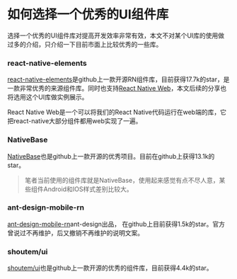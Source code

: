 # 如何选择一个优秀的UI组件库
选择一个优秀的UI组件库对提高开发效率非常有效，本文不对某个UI库的使用做过多的介绍，只介绍一下目前市面上比较优秀的一些库。
### react-native-elements
[react-native-elements](https://github.com/react-native-elements/react-native-elements)是github上一款开源RN组件库，目前获得17.7k的star，是一款非常优秀的来源组件库。同时也支持[React Native Web](https://github.com/necolas/react-native-web)，本文后续的分享也将选用这个UI库做实例展示。

React Native Web是一个可以将我们的React Native代码运行在web端的库，它把react-native大部分组件都用web实现了一遍。

### NativeBase
[NativeBase](https://github.com/GeekyAnts/NativeBase)也是github上一款开源的优秀项目。目前在github上获得13.1k的star。
> 笔者当前使用的组件库就是NativeBase，使用起来感觉有点不尽人意，某些组件Android和IOS样式差别比较大。

### ant-design-mobile-rn
[ant-design-mobile-rn](https://github.com/ant-design/ant-design-mobile-rn)ant-design出品，
在github上目前获得1.5k的star。官方曾说过不再维护，后又撤销不再维护的说明文案。

### shoutem/ui
[shoutem/ui](https://github.com/shoutem/ui)也是github上一款开源的优秀的组件库，目前获得4.4k的star。